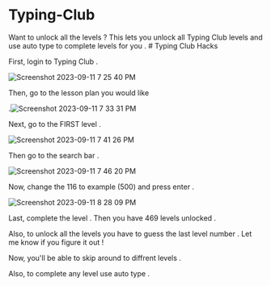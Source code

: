 # Typing-Club
Want to unlock all the levels ? This lets you unlock all Typing Club levels and use auto type to complete levels for you . # Typing Club Hacks

First, login to Typing Club .

![Screenshot 2023-09-11 7 25 40 PM](https://github.com/110-141-143-153-145-162/Typing-Club/assets/144743203/036b229a-8c7c-4e65-b55f-efe62ed623f0)

 Then, go to the lesson plan you would like 
 
 .![Screenshot 2023-09-11 7 33 31 PM](https://github.com/110-141-143-153-145-162/Typing-Club/assets/144743203/f59d70df-37c6-40ae-a1ee-5b76204a9d2c)

Next, go to the FIRST level .

![Screenshot 2023-09-11 7 41 26 PM](https://github.com/110-141-143-153-145-162/Typing-Club/assets/144743203/ed618445-ea6a-42a5-b8a3-3f6e1e7ece15)

Then go to the search bar .

 ![Screenshot 2023-09-11 7 46 20 PM](https://github.com/110-141-143-153-145-162/Typing-Club/assets/144743203/d8071cc2-b7a8-415f-a6f0-257d8d03d7ac)

Now, change the 116 to example (500) and press enter .                                                                                                       

![Screenshot 2023-09-11 8 28 09 PM](https://github.com/110-141-143-153-145-162/Typing-Club/assets/144743203/6c1f78f6-a140-45ee-b5b7-5f4f236dc046)

Last, complete the level . Then you have 469 levels unlocked .

Also, to unlock all the levels you have to guess the last level number . Let me know if you figure it out !

Now, you'll be able to skip around to diffrent levels .

Also, to complete any level use auto type .
